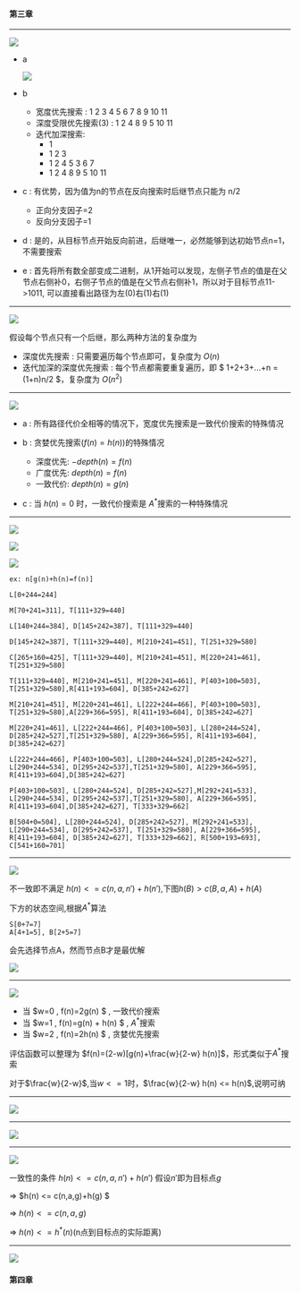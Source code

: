 #### 第三章

---
![](/Users/fanhongyu/Desktop/AIPIC/QQ20190527-160141@2x.png)

+ a

	![](/Users/fanhongyu/Desktop/AIPIC/QQ20190527-160328@2x.png)


+ b

	+ 宽度优先搜索 : 1 2 3 4 5 6 7 8 9 10 11
	+ 深度受限优先搜索(3) : 1 2 4 8 9 5 10 11
	+ 迭代加深搜索:
		+ 1
		+ 1 2 3
		+ 1 2 4 5 3 6 7
		+ 1 2 4 8 9 5 10 11

+ c : 有优势，因为值为n的节点在反向搜索时后继节点只能为 n/2

	+ 正向分支因子=2
	+ 反向分支因子=1

+ d : 是的，从目标节点开始反向前进，后继唯一，必然能够到达初始节点n=1，不需要搜索

+ e : 首先将所有数全部变成二进制，从1开始可以发现，左侧子节点的值是在父节点右侧补0，右侧子节点的值是在父节点右侧补1，所以对于目标节点11->1011, 可以直接看出路径为左(0)右(1)右(1)

---
![](/Users/fanhongyu/Desktop/AIPIC/QQ20190527-162247@2x.png)

假设每个节点只有一个后继，那么两种方法的复杂度为

+ 深度优先搜索 : 只需要遍历每个节点即可，复杂度为 $O(n)$
+ 迭代加深的深度优先搜索 : 每个节点都需要重复遍历，即 $ 1+2+3+...+n = (1+n)n/2 $，复杂度为 $O(n^2)$

---
![](/Users/fanhongyu/Desktop/AIPIC/QQ20190527-163720@2x.png)

+ a : 所有路径代价全相等的情况下，宽度优先搜索是一致代价搜索的特殊情况
+ b : 贪婪优先搜索($f(n)=h(n)$)的特殊情况

	+ 深度优先: $-depth(n) = f(n)$
	+ 广度优先: $depth(n) = f(n)$
	+ 一致代价: $depth(n) = g(n)$

+ c : 当 $h(n)=0$ 时，一致代价搜索是 $A^*$搜索的一种特殊情况

---
![](/Users/fanhongyu/Desktop/AIPIC/QQ20190527-165455@2x.png)

![](/Users/fanhongyu/Desktop/AIPIC/QQ20190527-165917@2x.png)

![](/Users/fanhongyu/Desktop/AIPIC/QQ20190527-165634@2x.png)

```
ex: n[g(n)+h(n)=f(n)]

L[0+244=244]

M[70+241=311], T[111+329=440]

L[140+244=384], D[145+242=387], T[111+329=440]

D[145+242=387], T[111+329=440], M[210+241=451], T[251+329=580]

C[265+160=425], T[111+329=440], M[210+241=451], M[220+241=461], T[251+329=580]

T[111+329=440], M[210+241=451], M[220+241=461], P[403+100=503], T[251+329=580],R[411+193=604], D[385+242=627]

M[210+241=451], M[220+241=461], L[222+244=466], P[403+100=503], T[251+329=580],A[229+366=595], R[411+193=604], D[385+242=627]

M[220+241=461], L[222+244=466], P[403+100=503], L[280+244=524], D[285+242=527],T[251+329=580], A[229+366=595], R[411+193=604], D[385+242=627]

L[222+244=466], P[403+100=503], L[280+244=524],D[285+242=527], L[290+244=534], D[295+242=537],T[251+329=580], A[229+366=595], R[411+193=604],D[385+242=627]

P[403+100=503], L[280+244=524], D[285+242=527],M[292+241=533], L[290+244=534], D[295+242=537],T[251+329=580], A[229+366=595], R[411+193=604],D[385+242=627], T[333+329=662]

B[504+0=504], L[280+244=524], D[285+242=527], M[292+241=533], L[290+244=534], D[295+242=537], T[251+329=580], A[229+366=595], R[411+193=604], D[385+242=627], T[333+329=662], R[500+193=693], C[541+160=701]

```
---
![](/Users/fanhongyu/Desktop/AIPIC/QQ20190527-171907@2x.png)

不一致即不满足 $h(n) <= c(n,a,n') + h(n')$,下图$h(B) > c(B,a,A) + h(A)$

下方的状态空间,根据$A^*$算法

```
S[0+7=7]
A[4+1=5], B[2+5=7]
```

会先选择节点A，然而节点B才是最优解

![](/Users/fanhongyu/Desktop/AIPIC/QQ20190527-173216@2x.png)

---
![](/Users/fanhongyu/Desktop/AIPIC/QQ20190527-174132@2x.png)

+ 当 $w=0 , f(n)=2g(n) $ , 一致代价搜索
+ 当 $w=1 , f(n)=g(n) + h(n) $ , $A^*$搜索
+ 当 $w=2 , f(n)=2h(n) $ , 贪婪优先搜索

评估函数可以整理为 $f(n)=(2-w)[g(n)+\frac{w}{2-w} h(n)]$，形式类似于$A^*$搜索

对于$\frac{w}{2-w}$,当$w<=1$时，$\frac{w}{2-w} h(n) <= h(n)$,说明可纳

---
![](/Users/fanhongyu/Desktop/AIPIC/QQ20190527-175735@2x.png)

---
![](/Users/fanhongyu/Desktop/AIPIC/QQ20190527-175847@2x.png)

---
![](/Users/fanhongyu/Desktop/AIPIC/QQ20190527-175917@2x.png)


一致性的条件 $h(n) <= c(n,a,n') + h(n')$ 假设$n'$即为目标点$g$

=> $h(n) <= c(n,a,g)+h(g) $

=> $h(n) <= c(n,a,g)$

=> $h(n) <= h^*(n)$(n点到目标点的实际距离)

---
![](/Users/fanhongyu/Desktop/AIPIC/QQ20190527-175951@2x.png)	
	
#### 第四章	





